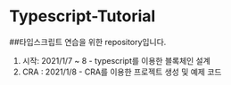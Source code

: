 # Typescript-Tutorial

##타입스크립트 연습을 위한 repository입니다.
1. 시작: 2021/1/7 ~ 8  - typescript를 이용한 블록체인 설계
2. CRA : 2021/1/8 - CRA를 이용한 프로젝트 생성 및 예제 코드
